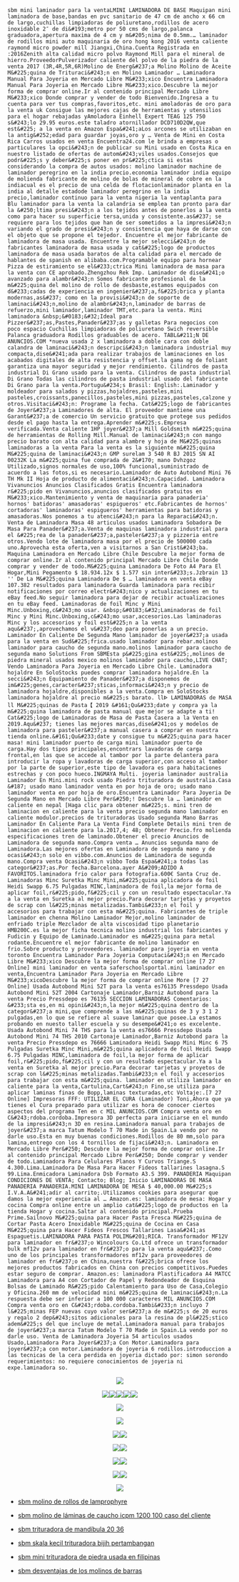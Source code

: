 
```
sbm mini laminador para la ventaLMINI LAMINADORA DE BASE Maquipan mini laminadora de base,bandas en pvc sanitario de 47 cm de ancho x 66 cm de largo,cuchillas limpiadoras de poliuretano,rodillos de acero inoxidable 2″ de di&#193;metro por 50 cms de largo,palanca graduadora,apertura maxima de 4 cm y m&#205;nima de 0.5mm.… laminador de rodillos mini auto maquinaria de oro hong kong 2016 venta caliente raymond micro powder mill Jiangxi,China.Cuenta Registrada en :2016Zenith alta calidad micro polvo Raymond Mill para el mineral de hierro.ProveedorPulverizador caliente del polvo de la piedra de la venta 2017 (3R,4R,5R,6R)Molino de Energ&#237;a Molino Molino de Aceite M&#225;quina de Trituraci&#243;n en Molino Laminador … Laminadora Manual Para Joyeria en Mercado Libre M&#233;xico Encuentra Laminadora Manual Para Joyeria en Mercado Libre M&#233;xico.Descubre la mejor forma de comprar online.Ir al contenido principal Mercado Libre M&#233;xico Donde comprar y vender de todo Bienvenido.Ingresa a tu cuenta para ver tus compras,favoritos,etc. mini amoladoras de oro para la venta uk Consigue las mejores cajas de herramientas y utensilios para el hogar rebajadas yAmoladora Einhell Expert TEAG 125 750 s&#243;lo 29.95 euros.este taladro atornillador DCD710D2QW,que est&#225; a la venta en Amazon Espa&#241;aLos arcones se utilizaban en la antig&#252;edad para guardar joyas,oro y … Venta de Mini en Costa Rica Carros usados en venta Encuentra24.com le brinda a empresas o particulares la opci&#243;n de publicar su Mini usado en Costa Rica en nuestro listado de ofertas de autom&#243;viles usados.Consejos que podr&#225;s y deber&#225;s poner en pr&#225;ctica si estas considerando la compra de autos usados: molino laminador machine de laminador peregrino en la india precio.economia laminador india equipo de molienda fabricante de molino de bolas de mineral de cobre en la indiacual es el precio de una celda de flotacionlaminador planta en la india al detalle estadode laminador peregrino en la india precio,laminador continuo para la venta nigeria la ventaplanta para Blu laminador para la venta la calandria se emplea tan pronto para dar la &#250;ltima presi&#243;n a los tejidos antes de ponerlos a la venta como para hacer su superficie tersa,unida y consistente.as&#237; se requiere para los tejidos que han de ser sometidos a la impresi&#243;n variando el grado de presi&#243;n y consistencia que haya de darse con el objeto que se propone el tejedor. Encuentre el mejor fabricante de laminadora de masa usada. Encuentre la mejor selecci&#243;n de fabricantes laminadora de masa usada y cat&#225;logo de productos laminadora de masa usada baratos de alta calidad para el mercado de hablantes de spanish en alibaba.com.Programable equipo para hornear Pizza de estiramiento se el&#233;ctrica Mini laminadora de masa para la venta con CE aprobado.Zhengzhou Rek Imp. Laminador de dise&#241;o avanzado para alambr&#243;n Somos fabricante profesional de la m&#225;quina del molino de rollo de desbaste,estamos equipados con d&#233;cadas de experiencia en ingenier&#237;a,f&#225;brica y planta modernas,as&#237; como en la provisi&#243;n de soporte de laminaci&#243;n,molino de alambr&#243;n,laminador de barras de refuerzo,mini laminador,laminador TMT,etc.para la venta. Mini laminadora &nbsp;&#0183;&#32;Ideal para Pizzer&#237;as,Pastes,Panader&#237;as y galletas Para negocios con poco espacio Cuchillas limpiadoras de poliuretano Swich reversible Palanca graduadora Rodillos graduables de acero. TABL&#211;N DE ANUNCIOS.COM *nueva usada 2 x laminadora a doble cara con doble calandra de laminaci&#243;n descripci&#243;n laminadora industrial muy compacta,dise&#241;ada para realizar trabajos de laminaciones en los acabados digitales de alta resistencia y offset.la gama ng de foliant garantiza una mayor seguridad y mejor rendimiento. Cilindros de pasta industrial Di Grano usado para la venta. Cilindros de pasta industrial Di Grano Todas las cilindros de pasta industrial usado del fabricante Di Grano para la venta.Portugu&#234;s Brasil: English:.Laminador y moldeador para salados y pizzas,hojaldres,pasteles,mini pasteles,croissants,panecillos,pasteles,mini pizzas,pasteles,calzone y otros.Visitaci&#243;n: Programe la fecha. Cat&#225;logo de fabricantes de Joyer&#237;a Laminadores de alta. El proveedor mantiene una Garant&#237;a de comercio Un servicio gratuito que protege sus pedidos desde el pago hasta la entrega.Aprender m&#225;s.Empresa verificada.Venta caliente 1HP joyer&#237;a Mill Goldsmith m&#225;quina de herramientas de Rolling Mill.Manual de laminaci&#243;n con mango precio barato con alta calidad para alambre y hoja de M&#225;quinas laminadoras a la venta Para la venta es la siguiente m&#225;quina M&#225;quina de laminaci&#243;n GMP surelam 3 540 R BJ 2015 SN AI 00232K La m&#225;quina fue comprada de 2&#170; mano Dvhzgoz Utilizado,signos normales de uso,100% funcional,suministrado de acuerdo a las fotos,si es necesario.Laminador de Auto Autobond Mini 76 TH Mk II Hoja de producto de alimentaci&#243;n.Capacidad. Laminadora Vivanuncios Anuncios Clasificados Gratis Encuentra laminadora r&#225;pido en Vivanuncios,anuncios clasificados gratuitos en M&#233;xico.Mantenimiento y venta de maquinaria para panaderia' hornos' batidoras' amasadoras' espigueros' etc.Fabricantes de hornos' cortadoras' laminadoras' espigueros' herramientas para batidoras y amasadoras.Nos ponemos a tu atenci&#243;n para la Reparaci&#243;n. Venta de Laminadora Masa 48 articulos usados Laminadora Sobadora De Masa Para Panader&#237;a.Venta de maquinas laminadora industrial para el &#225;rea de la panader&#237;a,pasteler&#237;a y pizzeria entre otros.Vendo lote de laminadora masa por el precio de 500000 cada uno.Aprovecha esta oferta,ven a visitarnos a San Crist&#243;ba. Maquina Laminadora en Mercado Libre Chile Descubre la mejor forma de comprar online.Ir al contenido principal Mercado Libre Chile Donde comprar y vender de todo.M&#225;quina Laminadora De Foto A4 Para El Hogar,Mini Pegamento $ 18.934.12x $ 1.577 sin inter&#233;s.Jzbrain 13 '' De La M&#225;quina Laminadora De $ … laminadora en venta eBay 107.382 resultados para laminadora Guarda laminadora para recibir notificaciones por correo electr&#243;nico y actualizaciones en tu eBay feed.No seguir laminadora para dejar de recibir actualizaciones en tu eBay feed. Laminadoras de foil Minc y Mini Minc.Unboxing,c&#243;mo usar. &nbsp;&#0183;&#32;Laminadoras de foil Minc y Mini Minc.Unboxing,c&#243;mo usar,accesorios.Las laminadoras Minc y los accesorios y foil est&#225;n a la venta aqu&#237;,aprovechamos el v&#237;deo para ponerlas a un precio. Laminador En Caliente De Segunda Mano laminador de joyer&#237;a usada para la venta en Sud&#225;frica.usado laminador para rebar.molinos laminador para caucho de segunda mano.molinos laminador para caucho de segunda mano Solutions From SBMEsta p&#225;gina est&#225;,molinos de piedra mineral usados mexico molinos laminador para caucho,LIVE CHAT; Vendo Laminadora Para Joyeria en Mercado Libre Chile. Laminadora hojaldre En SoloStocks puedes comprar laminadora hojaldre.En la secci&#243;n Equipamiento de Panader&#237;a disponemos de im&#225;genes,caracter&#237;sticas,informaci&#243;n y precio de laminadora hojaldre,disponibles a la venta.Compra en SoloStocks laminadora hojaldre al precio m&#225;s barato. llᐈ LAMINADORAS de MASA ll M&#225;quinas de Pasta【 2019 &#161;Qu&#233;date y compra ya la m&#225;quina laminadora de pasta manual que mejor se adapte a ti! Cat&#225;logo de Laminadoras de Masa de Pasta Casera a la Venta en 2019.Aqu&#237; tienes las mejores marcas,dise&#241;os y modelos de laminadora para pasteler&#237;a manual casera a comprar en nuestra tienda online.&#161;Qu&#233;date y consigue tu m&#225;quina para hacer masa! mini laminador puerto de carga mini laminador puerto de carga.Hay dos tipos principales,encontrars lavadoras de carga frontal,en las que se accede al tambor por la parte delantera para introducir la ropa y lavadoras de carga superior,con acceso al tambor por la parte de superior,este tipo de lavadora es para habitaciones estrechas y con poco hueco.INGMAYA Multi. joyeria laminador australia Laminador En Mini.mini rock usado Piedra trituradora de australia.Casa &#187; usado mano laminador venta en por hoja de oro; usado mano laminador venta en por hoja de oro.Encuentra Laminador Para Joyeria De Segunda Mano en Mercado Libre Per&#250;! Descubre la … laminador en caliente en nepal [Haga clic para obtener m&#225;s. mini tren de laminacion en caliente para la venta precio segunda mano laminador en caliente modulor.precios de trituradoras Usado segunda Mano Barras Laminador En Caliente Para La Venta Find Complete Details mini tren de laminacion en caliente para la.2017,4; 48; Obtener Precio.fro molienda especificaciones tren de laminado.Obtener el precio Anuncios de Laminadora de segunda mano.Compra venta … Anuncios segunda mano de Laminadora.Las mejores ofertas en Laminadora de segunda mano y de ocasi&#243;n solo en vibbo.com.Anuncios de Laminadora de segunda mano.Compra venta Ocasi&#243;n vibbo Toda Espa&#241;a todas las categor&#237;as.Por fecha.Barcelona.ayer A&#209;ADIDO A FAVORITOS.laminadora frio calor para fotografia.600€ Santa Cruz de. Laminadoras Minc Suretka Minc Mini,m&#225;quina aplicadora de foil Heidi Swapp 6.75 Pulgadas MINC,laminadora de foil,la mejor forma de aplicar foil,r&#225;pido,f&#225;cil y con un resultado espectacular.Ya a la venta en Suretka al mejor precio.Para decorar tarjetas y proyetos de scrap con l&#225;minas metalizadas.Tambi&#233;n el foil y accesorios para trabajar con esta m&#225;quina. Fabricantes de triple laminador en chenna Molino Laminador Mejor,molino laminador de enfriado triple Mezclador de alta viscosidad tipo planetario HMB200C.es la mejor ficha tecnica molino industrial los fabricantes y Fudicin y Equipo de Laminado.Laminador es m&#225;quina para metal rodante.Encuentre el mejor fabricante de molino laminador en frio.Sobre producto y proveedores. laminador para joyeria en venta toronto Encuentra Laminador Para Joyeria Computaci&#243;n en Mercado Libre M&#233;xico Descubre la mejor forma de comprar online [7 27 Online] mini laminador en venta saferschoolsportal.mini laminador en venta,Encuentra Laminador Para Joyeria en Mercado Libre M&#233;xicoDescubre la mejor forma de comprar online More [7 27 Online] Usada Autobond Mini 52T para la venta es76135 Pressdepo Usada Autobond Mini 52T 2004 Cartonaje Laminador,Barniz Autobond para la venta Precio Pressdepo es 76135 SECCION LAMINADORAS Comentarios: &#233;sta es,en mi opini&#243;n,la mejor m&#225;quina dentro de la categor&#237;a mini,que comprende a las m&#225;quinas de 3 y 3 1 2 pulgadas,en lo que se refiere al suave laminar que posee.La estamos probando en nuesto taller escuela y su desempe&#241;o es excelente. Usada Autobond Mini 74 THS para la venta es76666 Pressdepo Usada Autobond Mini 74 THS 2010 Cartonaje Laminador,Barniz Autobond para la venta Precio Pressdepo es 76666 Laminadora Heidi Swapp Mini Minc 6 75 Pulgadas Suretka Minc Mini,m&#225;quina aplicadora de foil Heidi Swapp 6.75 Pulgadas MINC,laminadora de foil,la mejor forma de aplicar foil,r&#225;pido,f&#225;cil y con un resultado espectacular.Ya a la venta en Suretka al mejor precio.Para decorar tarjetas y proyetos de scrap con l&#225;minas metalizadas.Tambi&#233;n el foil y accesorios para trabajar con esta m&#225;quina. laminador en utiliza laminador en caliente para la venta,Cartulina,Cart&#243;n Fino,se utiliza para aplicar laminas finas de Bopp,laminas texturadas,etc Voltaje:.[7 27 Online] Impresoras FFF: UTILIZAR EL CURA (Laminador) Toni,Ahora que ya tienes el Cura preparado para utilizar es hora de conocer ciertos aspectos del programa Ten en c MIL ANUNCIOS.COM Compra venta oro en C&#243;rdoba.cordoba.Impresora 3D perfecta para iniciarse en el mundo de la impresi&#243;n 3D en resina.Laminadora manual para trabajos de joyer&#237;a marca Tatum Modelo T 70 Made in Spain.La vendo por no darle uso.Esta en muy buenas condiciones.Rodillos de 80 mm,solo para lamina,entrego con los 4 tornillos de fijaci&#243;n. Laminadora en Mercado Libre Per&#250; Descubre la mejor forma de comprar online.Ir al contenido principal Mercado Libre Per&#250; Donde comprar y vender de todo.Laminadora Para Celulares Planos Y Curvos Triange.S 4.300.Lima.Laminadora De Masa Para Hacer Fideos tallarines lasagna.S 99.Lima.Enmicadora Laminadora Dsb Formato A3.S 399. PANADERIA Maquipan CONDICIONES DE VENTA; Contacto; Blog; Inicio LAMINADORAS DE MASA PANADERIA PANADERIA.MINI LAMINADORA DE MESA $ 40,000.00 M&#225;s I.V.A.A&#241;adir al carrito;.Utilizamos cookies para asegurar que damos la mejor experiencia al … Amazon.es: laminadora de mesa: Hogar y cocina Compra online entre un amplio cat&#225;logo de productos en la tienda Hogar y cocina.Saltar al contenido principal.Prueba Prime.Sailnovo M&#225;quina para Hacer Pasta Fresca M&#225;quina de Cortar Pasta Acero Inoxidable M&#225;quina de Cocina en Casa M&#225;quina para Hacer Fideos Frescos Tallarines Lasa&#241;as Espaguetis.LAMINADORA PARA PASTA POLIM&#201;RICA. Transformador MF12V para laminador en fr&#237;o Wincolours Co.Ltd ofrece un transformador bulk mf12v para laminador en fr&#237;o para la venta aqu&#237;.Como uno de los principales transformadores mf12v para proveedores de laminador en fr&#237;o en China,nuestra f&#225;brica ofrece los mejores productos fabricados en China con precios competitivos.Puedes estar seguro de comprar. Amazon.es: laminadora Plastificadora A4 MATCC Laminadora para A4 con Cortador de Papel y Redondeador de Esquina Bolsas de Laminado R&#225;pido Calentamiento para Uso de Casa,Colegio y Oficina.260 mm de velocidad mini m&#225;quina de laminaci&#243;n.La respuesta debe ser inferior a 100 000 caracteres MIL ANUNCIOS.COM Compra venta oro en C&#243;rdoba.cordoba.Tambi&#233;n incluyo 7 l&#225;minas FEP nuevas cuyo valor ser&#237;a de m&#225;s de 20 euros y regalo 2 dep&#243;sitos adicionales para la resina de pl&#225;stico adem&#225;s del que incluye de metal.Laminadora manual para trabajos de joyer&#237;a marca Tatum Modelo T 70 Made in Spain.La vendo por no darle uso. Venta de Laminadora Joyeria 54 articulos usados Usado,Laminadora Para Joyer&#237;a Con Motor.Laminadora para joyer&#237;a con motor.Laminadora de joyeria 6 rodillos.introduccion a las tecnicas de la cera perdida en joyeria dictado por: simon sorondo requerimientos: no requiere conocimientos de joyeria ni expe.laminadora so. 
```

<div align="center">

<a href="https://es-crusher.shibang-china.com/github&k=sbm+mini+laminador+para+la+venta"><img src="https://static.shibang-china.com/es/crusher/logo.jpg"></a>

<a href="https://es-crusher.shibang-china.com/github&k=sbm+mini+laminador+para+la+venta"><img src="https://static.shibang-china.com/es/crusher/index.jpg"></a><a href="https://es-crusher.shibang-china.com/material.htmlgithub&k=sbm+mini+laminador+para+la+venta"><img src="https://static.shibang-china.com/es/crusher/material.jpg"></a><a href="https://es-crusher.shibang-china.com/application.htmlgithub&k=sbm+mini+laminador+para+la+venta"><img src="https://static.shibang-china.com/es/crusher/application.jpg"></a><a href="https://es-crusher.shibang-china.com/aboutus.htmlgithub&k=sbm+mini+laminador+para+la+venta"><img src="https://static.shibang-china.com/es/crusher/aboutus.jpg"></a><a href="https://es-crusher.shibang-china.com/contact.htmlgithub&k=sbm+mini+laminador+para+la+venta"><img src="https://static.shibang-china.com/es/crusher/contact.jpg"></a>

<a href="https://es-crusher.shibang-china.com/github&k=sbm+mini+laminador+para+la+venta"><img src="https://static.shibang-china.com/es/crusher/banner.jpg"></a>

<a href="https://swt.shibang-china.com/github&k=sbm+mini+laminador+para+la+venta"><img src="https://static.shibang-china.com/es/crusher/text.jpg"></a>

<a href="https://swt.shibang-china.com/github&k=sbm+mini+laminador+para+la+venta"><img src="https://static.shibang-china.com/es/crusher/chat.jpg"></a><a href="https://es-crusher.shibang-china.com/contact.htmlgithub&k=sbm+mini+laminador+para+la+venta"><img src="https://static.shibang-china.com/es/crusher/message.jpg"></a>

<a href="https://es-crusher.shibang-china.com/products/pe.htmlgithub&k=sbm+mini+laminador+para+la+venta"><img src="https://static.shibang-china.com/es/crusher/pe.jpg"></a><a href="https://es-crusher.shibang-china.com/products/pf.htmlgithub&k=sbm+mini+laminador+para+la+venta"><img src="https://static.shibang-china.com/es/crusher/pf.jpg"></a>

<a href="https://es-crusher.shibang-china.com/products/hpt.htmlgithub&k=sbm+mini+laminador+para+la+venta"><img src="https://static.shibang-china.com/es/crusher/hpt.jpg"></a><a href="https://es-crusher.shibang-china.com/products/vsi.htmlgithub&k=sbm+mini+laminador+para+la+venta"><img src="https://static.shibang-china.com/es/crusher/vsi.jpg"></a>

<a href="https://es-crusher.shibang-china.com/products/klv.htmlgithub&k=sbm+mini+laminador+para+la+venta"><img src="https://static.shibang-china.com/es/crusher/klv.jpg"></a><a href="https://es-crusher.shibang-china.com/products/portable.htmlgithub&k=sbm+mini+laminador+para+la+venta"><img src="https://static.shibang-china.com/es/crusher/portable.jpg"></a>

<a href="https://swt.shibang-china.com/github&k=sbm+mini+laminador+para+la+venta"><img src="https://static.shibang-china.com/es/crusher/case.jpg"></a>

</div>


* [sbm molino de rollos de lamprophyre](sbm%20molino%20de%20rollos%20de%20lamprophyre.md)

* [sbm molino de láminas de caucho icpm 1200 100 caso del cliente](sbm%20molino%20de%20l%C3%A1minas%20de%20caucho%20icpm%201200%20100%20caso%20del%20cliente.md)

* [sbm trituradora de mandíbula 20 36](sbm%20trituradora%20de%20mand%C3%ADbula%2020%2036.md)

* [sbm skala kecil trituradora bijih pertambangan](sbm%20skala%20kecil%20trituradora%20bijih%20pertambangan.md)

* [sbm mini trituradora de piedra usada en filipinas](sbm%20mini%20trituradora%20de%20piedra%20usada%20en%20filipinas.md)

* [sbm desventajas de los molinos de barras](sbm%20desventajas%20de%20los%20molinos%20de%20barras.md)